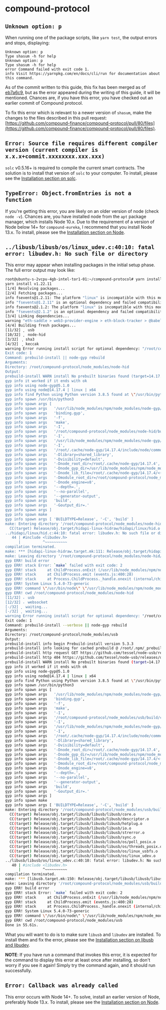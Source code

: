 # compound-protocol

## `Unknown option: p`

When running one of the package scripts, like `yarn test`, the output errors and stops, displaying:

```
Unknown option: p
Type shasum -h for help
Unknown option: p
Type shasum -h for help
error Command failed with exit code 1.
info Visit https://yarnpkg.com/en/docs/cli/run for documentation about this command.
```

As of the commit written to this guide, this fix has been merged as of [eb7a6c9](https://github.com/compound-finance/compound-protocol/commit/eb7a6c9831198a19736bc4c1f8f66d41b98f4eaf), but as the error appeared during the writing of this guide, it will be mentioned. Chances are, if you have this error, you have checked out an earlier commit of Compound protocol.

To fix this error which is relevant to a newer version of `shasum`, make the changes to the files described in this pull request: [https://github.com/compound-finance/compound-protocol/pull/80/files](https://github.com/compound-finance/compound-protocol/pull/80/files).

## `Error: Source file requires different compiler version (current compiler is x.x.x+commit.xxxxxxxx.xxx.xxx)`

`solc` v0.5.16+ is required to compile the current smart contracts. The solution is to install that version of `solc` to your computer. To install, please see the [Installation section on solc](../getting-started/installation.md#solc-v0516).

## `TypeError: Object.fromEntries is not a function`

If you're getting this error, you are likely on an older version of node (check `node -v`). Chances are, you have installed node from the `apt` package manager, which installs Node 10.x. Due to the requirement of a version of Node below 14+ for `compound-eureka`, I recommend that you install Node 13.x. To install, please see the [Installation section on Node](../getting-started/installation.md#node-13x).

## `../libusb/libusb/os/linux_udev.c:40:10: fatal error: libudev.h: No such file or directory`

This error may appear when installing packages in the initial setup phase. The full error output may look like:

```sh
root@ubuntu-s-2vcpu-4gb-intel-tor1-01:~/compound-protocol# yarn install --lock-file
yarn install v1.22.11
[1/4] Resolving packages...
[2/4] Fetching packages...
info fsevents@1.2.11: The platform "linux" is incompatible with this module.
info "fsevents@1.2.11" is an optional dependency and failed compatibility check. Excluding it from installation.
info fsevents@2.1.2: The platform "linux" is incompatible with this module.
info "fsevents@2.1.2" is an optional dependency and failed compatibility check. Excluding it from installation.
[3/4] Linking dependencies...
warning "eth-saddle > web3-provider-engine > eth-block-tracker > @babel/plugin-transform-runtime@7.8.3" has unmet peer dependency "@babel/core@^7.0.0-0".
[4/4] Building fresh packages...
[11/32] ⡀ usb
[10/32] ⡀ node-hid
[3/32] ⢀ sha3
[4/32] ⢀ keccak
warning Error running install script for optional dependency: "/root/compound-protocol/node_modules/node-hid: Command failed.
Exit code: 1
Command: prebuild-install || node-gyp rebuild
Arguments:
Directory: /root/compound-protocol/node_modules/node-hid
Output:
prebuild-install WARN install No prebuilt binaries found (target=14.17.4 runtime=node arch=x64 libc= platform=linux)
gyp info it worked if it ends with ok
gyp info using node-gyp@5.1.0
gyp info using node@14.17.4 | linux | x64
gyp info find Python using Python version 3.8.5 found at \"/usr/bin/python3\"
gyp info spawn /usr/bin/python3
gyp info spawn args [
gyp info spawn args   '/usr/lib/node_modules/npm/node_modules/node-gyp/gyp/gyp_main.py',
gyp info spawn args   'binding.gyp',
gyp info spawn args   '-f',
gyp info spawn args   'make',
gyp info spawn args   '-I',
gyp info spawn args   '/root/compound-protocol/node_modules/node-hid/build/config.gypi',
gyp info spawn args   '-I',
gyp info spawn args   '/usr/lib/node_modules/npm/node_modules/node-gyp/addon.gypi',
gyp info spawn args   '-I',
gyp info spawn args   '/root/.cache/node-gyp/14.17.4/include/node/common.gypi',
gyp info spawn args   '-Dlibrary=shared_library',
gyp info spawn args   '-Dvisibility=default',
gyp info spawn args   '-Dnode_root_dir=/root/.cache/node-gyp/14.17.4',
gyp info spawn args   '-Dnode_gyp_dir=/usr/lib/node_modules/npm/node_modules/node-gyp',
gyp info spawn args   '-Dnode_lib_file=/root/.cache/node-gyp/14.17.4/<(target_arch)/node.lib',
gyp info spawn args   '-Dmodule_root_dir=/root/compound-protocol/node_modules/node-hid',
gyp info spawn args   '-Dnode_engine=v8',
gyp info spawn args   '--depth=.',
gyp info spawn args   '--no-parallel',
gyp info spawn args   '--generator-output',
gyp info spawn args   'build',
gyp info spawn args   '-Goutput_dir=.'
gyp info spawn args ]
gyp info spawn make
gyp info spawn args [ 'BUILDTYPE=Release', '-C', 'build' ]
make: Entering directory '/root/compound-protocol/node_modules/node-hid/build'
  CC(target) Release/obj.target/hidapi-linux-hidraw/hidapi/linux/hid.o
../hidapi/linux/hid.c:44:10: fatal error: libudev.h: No such file or directory
   44 | #include <libudev.h>
      |          ^~~~~~~~~~~
compilation terminated.
make: *** [hidapi-linux-hidraw.target.mk:111: Release/obj.target/hidapi-linux-hidraw/hidapi/linux/hid.o] Error 1
make: Leaving directory '/root/compound-protocol/node_modules/node-hid/build'
gyp ERR! build error
gyp ERR! stack Error: `make` failed with exit code: 2
gyp ERR! stack     at ChildProcess.onExit (/usr/lib/node_modules/npm/node_modules/node-gyp/lib/build.js:194:23)
gyp ERR! stack     at ChildProcess.emit (events.js:400:28)
gyp ERR! stack     at Process.ChildProcess._handle.onexit (internal/child_process.js:277:12)
gyp ERR! System Linux 5.4.0-73-generic
gyp ERR! command \"/usr/bin/node\" \"/usr/lib/node_modules/npm/node_modules/node-gyp/bin/node-gyp.js\" \"rebuild\"
gyp ERR! cwd /root/compound-protocol/node_modules/node-hid
[11/32] ⠄ usb
[12/32] ⠄ websocket
[-/32] ⡀ waiting...
[-/32] ⡀ waiting...
warning Error running install script for optional dependency: "/root/compound-protocol/node_modules/usb: Command failed.
Exit code: 1
Command: prebuild-install --verbose || node-gyp rebuild
Arguments:
Directory: /root/compound-protocol/node_modules/usb
Output:
prebuild-install info begin Prebuild-install version 5.3.3
prebuild-install info looking for cached prebuild @ /root/.npm/_prebuilds/f28b5a-usb-v1.6.2-node-v83-linux-x64.tar.gz
prebuild-install http request GET https://github.com/tessel/node-usb/releases/download/v1.6.2/usb-v1.6.2-node-v83-linux-x64.tar.gz
prebuild-install http 404 https://github.com/tessel/node-usb/releases/download/v1.6.2/usb-v1.6.2-node-v83-linux-x64.tar.gz
prebuild-install WARN install No prebuilt binaries found (target=14.17.4 runtime=node arch=x64 libc= platform=linux)
gyp info it worked if it ends with ok
gyp info using node-gyp@5.1.0
gyp info using node@14.17.4 | linux | x64
gyp info find Python using Python version 3.8.5 found at \"/usr/bin/python3\"
gyp info spawn /usr/bin/python3
gyp info spawn args [
gyp info spawn args   '/usr/lib/node_modules/npm/node_modules/node-gyp/gyp/gyp_main.py',
gyp info spawn args   'binding.gyp',
gyp info spawn args   '-f',
gyp info spawn args   'make',
gyp info spawn args   '-I',
gyp info spawn args   '/root/compound-protocol/node_modules/usb/build/config.gypi',
gyp info spawn args   '-I',
gyp info spawn args   '/usr/lib/node_modules/npm/node_modules/node-gyp/addon.gypi',
gyp info spawn args   '-I',
gyp info spawn args   '/root/.cache/node-gyp/14.17.4/include/node/common.gypi',
gyp info spawn args   '-Dlibrary=shared_library',
gyp info spawn args   '-Dvisibility=default',
gyp info spawn args   '-Dnode_root_dir=/root/.cache/node-gyp/14.17.4',
gyp info spawn args   '-Dnode_gyp_dir=/usr/lib/node_modules/npm/node_modules/node-gyp',
gyp info spawn args   '-Dnode_lib_file=/root/.cache/node-gyp/14.17.4/<(target_arch)/node.lib',
gyp info spawn args   '-Dmodule_root_dir=/root/compound-protocol/node_modules/usb',
gyp info spawn args   '-Dnode_engine=v8',
gyp info spawn args   '--depth=.',
gyp info spawn args   '--no-parallel',
gyp info spawn args   '--generator-output',
gyp info spawn args   'build',
gyp info spawn args   '-Goutput_dir=.'
gyp info spawn args ]
gyp info spawn make
gyp info spawn args [ 'BUILDTYPE=Release', '-C', 'build' ]
make: Entering directory '/root/compound-protocol/node_modules/usb/build'
  CC(target) Release/obj.target/libusb/libusb/libusb/core.o
  CC(target) Release/obj.target/libusb/libusb/libusb/descriptor.o
  CC(target) Release/obj.target/libusb/libusb/libusb/hotplug.o
  CC(target) Release/obj.target/libusb/libusb/libusb/io.o
  CC(target) Release/obj.target/libusb/libusb/libusb/strerror.o
  CC(target) Release/obj.target/libusb/libusb/libusb/sync.o
  CC(target) Release/obj.target/libusb/libusb/libusb/os/poll_posix.o
  CC(target) Release/obj.target/libusb/libusb/libusb/os/threads_posix.o
  CC(target) Release/obj.target/libusb/libusb/libusb/os/linux_usbfs.o
  CC(target) Release/obj.target/libusb/libusb/libusb/os/linux_udev.o
../libusb/libusb/os/linux_udev.c:40:10: fatal error: libudev.h: No such file or directory
   40 | #include <libudev.h>
      |          ^~~~~~~~~~~
compilation terminated.
make: *** [libusb.target.mk:150: Release/obj.target/libusb/libusb/libusb/os/linux_udev.o] Error 1
make: Leaving directory '/root/compound-protocol/node_modules/usb/build'
gyp ERR! build error
gyp ERR! stack Error: `make` failed with exit code: 2
gyp ERR! stack     at ChildProcess.onExit (/usr/lib/node_modules/npm/node_modules/node-gyp/lib/build.js:194:23)
gyp ERR! stack     at ChildProcess.emit (events.js:400:28)
gyp ERR! stack     at Process.ChildProcess._handle.onexit (internal/child_process.js:277:12)
gyp ERR! System Linux 5.4.0-73-generic
gyp ERR! command \"/usr/bin/node\" \"/usr/lib/node_modules/npm/node_modules/node-gyp/bin/node-gyp.js\" \"rebuild\"
gyp ERR! cwd /root/compound-protocol/node_modules/usb
Done in 55.61s.
```

What you will want to do is to make sure `libusb` and `libudev` are installed. To install them and fix the error, please see the [Installation section on libusb and libudev](../getting-started/installation.md#libusb-and-libudev).

**NOTE**: If you have run a command that invokes this error, it is expected for the command to display this error at least once after installing, so don't worry if you see it again! Simply try the command again, and it should run successfully.

## `Error: Callback was already called`

This error occurs with Node 14+. To solve, install an earlier version of Node, preferably Node 13.x. To install, please see the [Installation section on Node](../getting-started/installation.md#node-13x).
